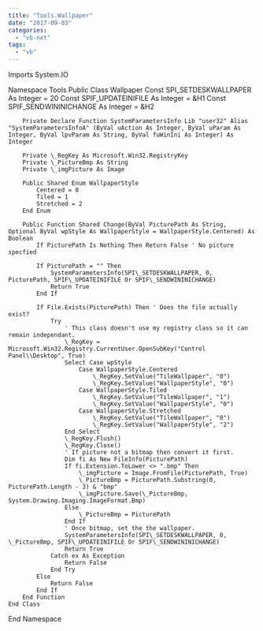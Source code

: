 ```yaml
---
title: "Tools.Wallpaper"
date: "2017-09-03"
categories: 
  - "vb-net"
tags: 
  - "vb"
---
```


Imports System.IO
 
Namespace Tools
	Public Class Wallpaper
		Const SPI\_SETDESKWALLPAPER As Integer = 20
		Const SPIF\_UPDATEINIFILE As Integer = &H1
		Const SPIF\_SENDWININICHANGE As Integer = &H2
 
		Private Declare Function SystemParametersInfo Lib "user32" Alias "SystemParametersInfoA" (ByVal uAction As Integer, ByVal uParam As Integer, ByVal lpvParam As String, ByVal fuWinIni As Integer) As Integer
 
		Private \_RegKey As Microsoft.Win32.RegistryKey
		Private \_PictureBmp As String
		Private \_imgPicture As Image
 
		Public Shared Enum WallpaperStyle
			Centered = 0
			Tiled = 1
			Stretched = 2
		End Enum
 
		Public Function Shared Change(ByVal PicturePath As String, Optional ByVal wpStyle As WallpaperStyle = WallpaperStyle.Centered) As Boolean
			If PicturePath Is Nothing Then Return False ' No picture specfied

			If PicturePath = "" Then
				SystemParametersInfo(SPI\_SETDESKWALLPAPER, 0, PicturePath, SPIF\_UPDATEINIFILE Or SPIF\_SENDWININICHANGE)
				Return True
			End If
 
			If File.Exists(PicturePath) Then ' Does the file actually exist?
				Try
					' This class doesn't use my registry class so it can remain independant.
					\_RegKey = Microsoft.Win32.Registry.CurrentUser.OpenSubKey("Control Panel\\Desktop", True)
					Select Case wpStyle
						Case WallpaperStyle.Centered
							\_RegKey.SetValue("TileWallpaper", "0")
							\_RegKey.SetValue("WallpaperStyle", "0")
						Case WallpaperStyle.Tiled
							\_RegKey.SetValue("TileWallpaper", "1")
							\_RegKey.SetValue("WallpaperStyle", "0")
						Case WallpaperStyle.Stretched
							\_RegKey.SetValue("TileWallpaper", "0")
							\_RegKey.SetValue("WallpaperStyle", "2")
					End Select
					\_RegKey.Flush()
					\_RegKey.Close()
					' If picture not a bitmap then convert it first.
					Dim fi As New FileInfo(PicturePath)
					If fi.Extension.ToLower <> ".bmp" Then
						\_imgPicture = Image.FromFile(PicturePath, True)
						\_PictureBmp = PicturePath.Substring(0, PicturePath.Length - 3) & "bmp"
						\_imgPicture.Save(\_PictureBmp, System.Drawing.Imaging.ImageFormat.Bmp)
					Else
						\_PictureBmp = PicturePath
					End If
					' Once bitmap, set the the wallpaper.
					SystemParametersInfo(SPI\_SETDESKWALLPAPER, 0, \_PictureBmp, SPIF\_UPDATEINIFILE Or SPIF\_SENDWININICHANGE)
					Return True
				Catch ex As Exception
					Return False
				End Try
			Else
				Return False
			End If
		End Function
	End Class
End Namespace
